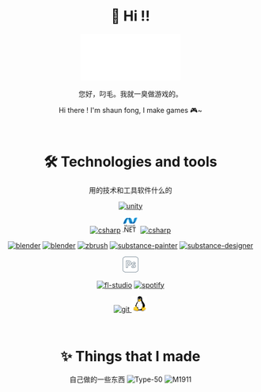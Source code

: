 <h1 align="center">👏  Hi !! </h1>
<p align="center">
 <img src="/metrics.classic.svg" alt="Metrics" width="40%" />
</p>

<p align="center">您好，叼毛。我就一臭做游戏的。</p>

<p align="center">Hi there ! I'm shaun fong, I make games 🎮~</p>
 
<br/>
 
<h1 align="center">🛠  Technologies and tools </h1>
<p align="center">用的技术和工具软件什么的</p>

<p align="center">
<a href="https://www.unity.com" target="_blank" rel="noreferrer"> <img src="https://cdn.jsdelivr.net/npm/simple-icons@v10/icons/unity.svg" alt="unity" width="32" height="32"/>
</p>

<p align="center">
<a href="https://learn.microsoft.com/en-us/dotnet/csharp/" target="_blank" rel="noreferrer"> <img src="https://uxwing.com/wp-content/themes/uxwing/download/brands-and-social-media/c-sharp-programming-language-icon.svg" alt="csharp" width="32" height="32"/></a>
<a href="https://dotnet.microsoft.com/" target="_blank" rel="noreferrer"> <img src="https://raw.githubusercontent.com/devicons/devicon/master/icons/dot-net/dot-net-original-wordmark.svg" alt="dotnet" width="32" height="32"/></a>
<a href="https://www.php.net" target="_blank" rel="noreferrer"> <img src="https://cdn.jsdelivr.net/npm/simple-icons@v10/icons/php.svg" alt="csharp" width="32" height="32"/></a>
</p>

<p align="center">
<a href="https://www.blender.org/" target="_blank" rel="noreferrer"> <img src="https://uxwing.com/wp-content/themes/uxwing/download/brands-and-social-media/blender-icon.svg" alt="blender" width="32" height="32"/></a>
<a href="https://www.autodesk" target="_blank" rel="noreferrer"> <img src="https://www.svgrepo.com/download/303505/3ds-max-full-logo.svg" alt="blender" width="32" height="32"/></a>
<a href="https://www.maxon.net" target="_blank" rel="noreferrer"> <img src="https://www.svgrepo.com/download/508998/zbrush.svg" alt="zbrush" width="32" height="32"/></a>
<a href="https://www.adobe.com" target="_blank" rel="noreferrer"> <img src="https://uxwing.com/wp-content/themes/uxwing/download/brands-and-social-media/adobe-substance-3d-painter-icon.svg" alt="substance-painter" width="32" height="32"/></a>
<a href="https://www.adobe.com" target="_blank" rel="noreferrer"> <img src="https://uxwing.com/wp-content/themes/uxwing/download/brands-and-social-media/adobe-substance-3d-designer-icon.svg" alt="substance-designer" width="32" height="32"/></a>
</p>

<p align="center">
<a href="https://www.photoshop.com/en" target="_blank" rel="noreferrer"> <img src="https://raw.githubusercontent.com/devicons/devicon/master/icons/photoshop/photoshop-line.svg" alt="photoshop" width="32" height="32"/> </a>
</p>

<p align="center">
<a href="https://www.image-line.com/" target="_blank" rel="noreferrer"> <img src="https://www.freeiconspng.com/uploads/fl-studio-icon-2.png" alt="fl-studio" width="32" height="32"/></a>
<a href="https://open.spotify.com" target="_blank" rel="noreferrer"> <img src="https://www.svgrepo.com/download/475684/spotify-color.svg" alt="spotify" width="32" height="32"/></a>
</p>

<p align="center">
<a href="https://git-scm.com/" target="_blank" rel="noreferrer"> <img src="https://www.vectorlogo.zone/logos/git-scm/git-scm-icon.svg" alt="git" width="32" height="32"/> </a>
<a href="https://www.linux.org/" target="_blank" rel="noreferrer"> <img src="https://raw.githubusercontent.com/devicons/devicon/master/icons/linux/linux-original.svg" alt="linux" width="32" height="32"/> </a> 
</p>

<br/>
<h1 align="center">✨  Things that I made </h1>

<p align="center">
 自己做的一些东西
<img src="https://i0.hdslb.com/bfs/article/fa4174106bcf60bd218ead69692e3ff8a0d93569.jpg" alt="Type-50"/> 
<img src="https://i0.hdslb.com/bfs/article/94b299abd53f2ea32d59d1db7eba25cd9fbc1781.png" alt="M1911"/> 
</p>
